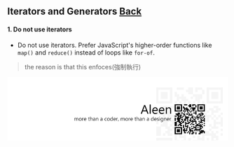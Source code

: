 ## Iterators and Generators [**Back**](./../README.md)

#### 1. Do not use iterators

- Do not use iterators. Prefer JavaScript's higher-order functions like `map()` and `reduce()` instead of loops like `for-of`.

> the reason is that this enfoces(強制執行)

<a href="http://aleen42.github.io/" target="_blank" ><img src="./../pic/tail.gif"></a>